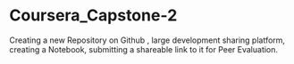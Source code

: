# Coursera_Capstone-2
Creating a new Repository on Github , large development sharing platform, creating a Notebook, submitting a shareable link to it for Peer Evaluation.
